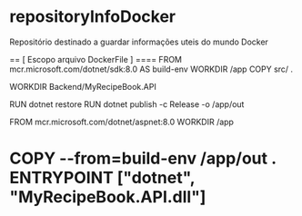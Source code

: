 # repositoryInfoDocker
Repositório destinado a guardar informações uteis do mundo Docker

== [ Escopo arquivo DockerFile ] ====
FROM mcr.microsoft.com/dotnet/sdk:8.0 AS build-env
WORKDIR /app
COPY src/ .

WORKDIR Backend/MyRecipeBook.API

RUN dotnet restore
RUN dotnet publish -c Release -o /app/out

FROM mcr.microsoft.com/dotnet/aspnet:8.0
WORKDIR /app

COPY --from=build-env /app/out .
ENTRYPOINT ["dotnet", "MyRecipeBook.API.dll"]
========================================
